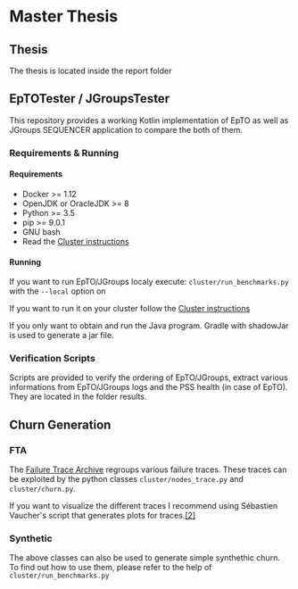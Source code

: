 # Master Thesis

## Thesis

The thesis is located inside the report folder

## EpTOTester / JGroupsTester
This repository provides a working Kotlin implementation of EpTO as well as JGroups SEQUENCER application to compare the both of them.
### Requirements & Running

#### Requirements
* Docker >= 1.12
* OpenJDK or OracleJDK >= 8
* Python >= 3.5
* pip >= 9.0.1
* GNU bash
* Read the [Cluster instructions](https://github.com/jocelynthode/EptoTester/blob/master/projects/README.md)

#### Running
If you want to run EpTO/JGroups localy execute: `cluster/run_benchmarks.py` with the `--local` option on

If you want to run it on your cluster follow the [Cluster instructions](https://github.com/jocelynthode/EptoTester/blob/master/projects/README.md)

If you only want to obtain and run the Java program. Gradle with shadowJar is used to generate a jar file.

### Verification Scripts

Scripts are provided to verify the ordering of EpTO/JGroups, extract various informations from EpTO/JGroups logs and the PSS health (in case of EpTO). They are located in the folder results.

## Churn Generation

### FTA 
The [Failure Trace Archive](http://fta.scem.uws.edu.au) regroups various failure traces. These traces can be exploited by the python classes `cluster/nodes_trace.py` and `cluster/churn.py`.

If you want to visualize the different traces I recommend using Sébastien Vaucher's script that generates plots for traces.[[2]](https://github.com/sebyx31/ErasureBench/tree/master/projects/fta-parser)

### Synthetic 
The above classes can also be used to generate simple synthethic churn. To find out how to use them, please refer to the help of `cluster/run_benchmarks.py`
